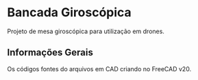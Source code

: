# Bancada Giroscópica
Projeto de mesa giroscópica para utilização em drones. 

## Informações Gerais
Os códigos fontes do arquivos em CAD criando no FreeCAD v20. 
## 